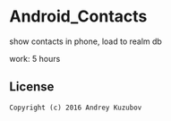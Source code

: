 # Android_Contacts
show contacts in phone, load to realm db

work: 5 hours 

## License
```
Copyright (c) 2016 Andrey Kuzubov
```
  
